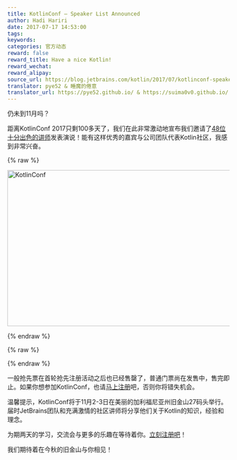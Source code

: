 ```yaml
---
title: KotlinConf – Speaker List Announced
author: Hadi Hariri
date: 2017-07-17 14:53:00
tags: 
keywords:
categories: 官方动态
reward: false
reward_title: Have a nice Kotlin!
reward_wechat:
reward_alipay:
source_url: https://blog.jetbrains.com/kotlin/2017/07/kotlinconf-speaker-list-announced/
translator: pye52 & 睡魔的倦意
translator_url: https://pye52.github.io/ & https://suima0v0.github.io/
---
```


仍未到11月吗？

距离KotlinConf 2017只剩100多天了，我们在此非常激动地宣布我们邀请了[48位十分出色的讲师](https://kotlinconf.com/speakers/?utm_source=kotlinblog&utm_medium=blog&utm_campaign=speakerannouncement)发表演说！能有这样优秀的嘉宾与公司团队代表Kotlin社区，我感到非常兴奋。

{% raw %}
<p><a href="https://kotlinconf.com/?utm_source=kotlinblog&amp;utm_medium=blog&amp;utm_campaign=speakerannouncement"><img alt="KotlinConf" class="aligncenter size-full wp-image-5123" height="354" src="https://d3nmt5vlzunoa1.cloudfront.net/kotlin/files/2017/07/kc.png" width="940"/></a></p>
{% endraw %}


{% raw %}
<p><span id="more-5121"></span></p>
{% endraw %}

一般抢先票在首轮抢先注册活动之后也已经售罄了，普通门票尚在发售中，售完即止。如果你想参加KotlinConf，也请[马上注册](https://kotlinconf.com/registration/?utm_source=kotlinblog&utm_medium=blog&utm_campaign=speakerannouncement)吧，否则你将错失机会。

温馨提示，KotlinConf将于11月2-3日在美丽的加利福尼亚州旧金山27码头举行。届时JetBrains团队和充满激情的社区讲师将分享他们关于Kotlin的知识，经验和理念。

为期两天的学习，交流会与更多的乐趣在等待着你。[立刻注册吧](https://kotlinconf.com/registration/?utm_source=kotlinblog&utm_medium=blog&utm_campaign=speakerannouncement)！

我们期待着在今秋的旧金山与你相见！